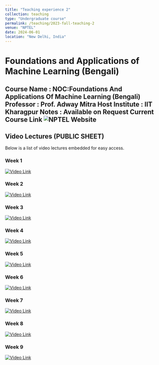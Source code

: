 ```yaml
---
title: "Teaching experience 2"
collection: teaching
type: "Undergraduate course"
permalink: /teaching/2023-fall-teaching-2
venue: "NPTEL"
date: 2024-06-01
location: "New Delhi, India"
---
```

# Foundations and Applications of Machine Learning (Bengali)
Course Name : NOC:Foundations And Applications Of Machine Learning (Bengali)
Professor : Prof. Adway Mitra
Host Institute :  IIT Kharagpur
Notes : Available on Request
Current Course Link ![NPTEL Website](https://nptel.ac.in/courses/106105247)
---

## Video Lectures (PUBLIC SHEET)

Below is a list of video lectures embedded for easy access.

### Week 1

[![Video Link](https://img.youtube.com/vi/2QIB5KKXCzU/0.jpg)](https://youtu.be/2QIB5KKXCzU)

<!-- <iframe width="560" height="315" src="https://www.youtube.com/embed/2QIB5KKXCzU" frameborder="0" allowfullscreen></iframe> -->

### Week 2

[![Video Link](https://img.youtube.com/vi/ngABjlxUb7E/0.jpg)](https://youtu.be/ngABjlxUb7E)

<!-- <iframe width="560" height="315" src="https://www.youtube.com/embed/ngABjlxUb7E" frameborder="0" allowfullscreen></iframe> -->

### Week 3

[![Video Link](https://img.youtube.com/vi/iALzinRkl70/0.jpg)](https://youtu.be/iALzinRkl70)

<!-- <iframe width="560" height="315" src="https://www.youtube.com/embed/iALzinRkl70" frameborder="0" allowfullscreen></iframe> -->

### Week 4

[![Video Link](https://img.youtube.com/vi/MO80rvjBtRc/0.jpg)](https://youtu.be/MO80rvjBtRc)

<!-- <iframe width="560" height="315" src="https://www.youtube.com/embed/MO80rvjBtRc" frameborder="0" allowfullscreen></iframe> -->

### Week 5

[![Video Link](https://img.youtube.com/vi/oAOYAE3I9Ic/0.jpg)](https://youtu.be/oAOYAE3I9Ic)

<!-- <iframe width="560" height="315" src="https://www.youtube.com/embed/oAOYAE3I9Ic" frameborder="0" allowfullscreen></iframe> -->

### Week 6

[![Video Link](https://img.youtube.com/vi/nvJoUgUyEeY/0.jpg)](https://youtu.be/nvJoUgUyEeY)

<!-- <iframe width="560" height="315" src="https://www.youtube.com/embed/nvJoUgUyEeY" frameborder="0" allowfullscreen></iframe> -->

### Week 7

[![Video Link](https://img.youtube.com/vi/1dS1DTLygrQ/0.jpg)](https://youtu.be/1dS1DTLygrQ)

<!-- <iframe width="560" height="315" src="https://www.youtube.com/embed/1dS1DTLygrQ" frameborder="0" allowfullscreen></iframe> -->

### Week 8

[![Video Link](https://img.youtube.com/vi/iaQGDostCfA/0.jpg)](https://youtu.be/iaQGDostCfA)

<!-- <iframe width="560" height="315" src="https://www.youtube.com/embed/iaQGDostCfA" frameborder="0" allowfullscreen></iframe> -->

### Week 9

[![Video Link](https://img.youtube.com/vi/CwFXqIQOpPU/0.jpg)](https://youtu.be/CwFXqIQOpPU)

<!-- <iframe width="560" height="315" src="https://www.youtube.com/embed/CwFXqIQOpPU" frameborder="0" allowfullscreen></iframe> -->
